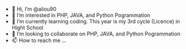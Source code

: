 - 👋 Hi, I’m @aliou90
- 👀 I’m interested in PHP, JAVA, and Python Pogrammation
- 🌱 I’m currently learning coding. This year is my 3rd cycle (Licence) in Hight School 
- 💞️ I’m looking to collaborate on PHP, JAVA, and Python Pogrammation
- 📫 How to reach me ...

<!---
aliou90/aliou90 is a ✨ special ✨ repository because its `README.md` (this file) appears on your GitHub profile.
You can click the Preview link to take a look at your changes.
--->
